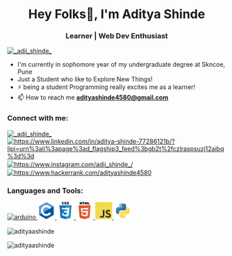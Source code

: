 <h1 align="center">Hey Folks👋, I'm Aditya Shinde</h1>
<h3 align="center">Learner | Web Dev Enthusiast</h3>

<p align="left"> <a href="https://twitter.com/_adii_shinde_" target="blank"><img src="https://img.shields.io/twitter/follow/_adii_shinde_?logo=twitter&style=for-the-badge" alt="_adii_shinde_" /></a> </p>

- I'm currently in sophomore year of my undergraduate degree at Skncoe, Pune
- Just a Student who like to Explore New Things! 
- ⚡ being a student Programming really excites me as a learner!
- 📫 How to reach me **adityashinde4580@gmail.com**

<h3 align="left">Connect with me:</h3>
<p align="left">
<a href="https://twitter.com/_adii_shinde_" target="blank"><img align="center" src="https://raw.githubusercontent.com/rahuldkjain/github-profile-readme-generator/master/src/images/icons/Social/twitter.svg" alt="_adii_shinde_" height="30" width="40" /></a>
<a href="https://linkedin.com/in/https://www.linkedin.com/in/aditya-shinde-77286121b/?lipi=urn%3ali%3apage%3ad_flagship3_feed%3bgb2t%2fczlraspsuzj12aibq%3d%3d" target="blank"><img align="center" src="https://raw.githubusercontent.com/rahuldkjain/github-profile-readme-generator/master/src/images/icons/Social/linked-in-alt.svg" alt="https://www.linkedin.com/in/aditya-shinde-77286121b/?lipi=urn%3ali%3apage%3ad_flagship3_feed%3bgb2t%2fczlraspsuzj12aibq%3d%3d" height="30" width="40" /></a>
<a href="https://instagram.com/https://www.instagram.com/adii_shinde_/" target="blank"><img align="center" src="https://raw.githubusercontent.com/rahuldkjain/github-profile-readme-generator/master/src/images/icons/Social/instagram.svg" alt="https://www.instagram.com/adii_shinde_/" height="30" width="40" /></a>
<a href="https://www.hackerrank.com/https://www.hackerrank.com/adityashinde4580" target="blank"><img align="center" src="https://raw.githubusercontent.com/rahuldkjain/github-profile-readme-generator/master/src/images/icons/Social/hackerrank.svg" alt="https://www.hackerrank.com/adityashinde4580" height="30" width="40" /></a>
</p>

<h3 align="left">Languages and Tools:</h3>
<p align="left"> <a href="https://www.arduino.cc/" target="_blank" rel="noreferrer"> <img src="https://cdn.worldvectorlogo.com/logos/arduino-1.svg" alt="arduino" width="40" height="40"/> </a> <a href="https://www.cprogramming.com/" target="_blank" rel="noreferrer"> <img src="https://raw.githubusercontent.com/devicons/devicon/master/icons/c/c-original.svg" alt="c" width="40" height="40"/> </a> <a href="https://www.w3schools.com/css/" target="_blank" rel="noreferrer"> <img src="https://raw.githubusercontent.com/devicons/devicon/master/icons/css3/css3-original-wordmark.svg" alt="css3" width="40" height="40"/> </a> <a href="https://www.w3.org/html/" target="_blank" rel="noreferrer"> <img src="https://raw.githubusercontent.com/devicons/devicon/master/icons/html5/html5-original-wordmark.svg" alt="html5" width="40" height="40"/> </a> <a href="https://developer.mozilla.org/en-US/docs/Web/JavaScript" target="_blank" rel="noreferrer"> <img src="https://raw.githubusercontent.com/devicons/devicon/master/icons/javascript/javascript-original.svg" alt="javascript" width="40" height="40"/> </a> <a href="https://www.python.org" target="_blank" rel="noreferrer"> <img src="https://raw.githubusercontent.com/devicons/devicon/master/icons/python/python-original.svg" alt="python" width="40" height="40"/> </a> </p>

<p><img align="center" src="https://github-readme-stats.vercel.app/api/top-langs?username=adityaashinde&show_icons=true&locale=en&layout=compact" alt="adityaashinde" /></p>

<p><img align="center" src="https://github-readme-streak-stats.herokuapp.com/?user=adityaashinde&" alt="adityaashinde" /></p>

